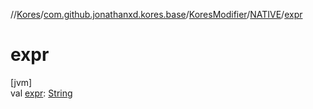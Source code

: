 //[Kores](../../../../index.md)/[com.github.jonathanxd.kores.base](../../index.md)/[KoresModifier](../index.md)/[NATIVE](index.md)/[expr](expr.md)

# expr

[jvm]\
val [expr](expr.md): [String](https://kotlinlang.org/api/latest/jvm/stdlib/kotlin/-string/index.html)
